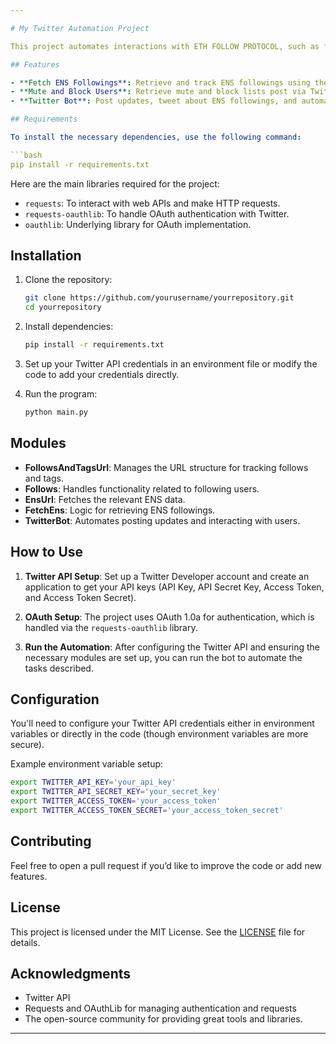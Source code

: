 ```yaml
---

# My Twitter Automation Project

This project automates interactions with ETH FOLLOW PROTOCOL, such as fetching ENS followings, followers, mutes, blocks, and posting updates via  Twitter. It uses the Twitter and EFP(ETH FOLLOW PROTOCOL) API and OAuth for authentication, along with custom modules for different functionalities.

## Features

- **Fetch ENS Followings**: Retrieve and track ENS followings using the EFP API.
- **Mute and Block Users**: Retrieve mute and block lists post via Twitter.
- **Twitter Bot**: Post updates, tweet about ENS followings, and automate various tasks on Twitter.

## Requirements

To install the necessary dependencies, use the following command:

```bash
pip install -r requirements.txt
```

Here are the main libraries required for the project:

- `requests`: To interact with web APIs and make HTTP requests.
- `requests-oauthlib`: To handle OAuth authentication with Twitter.
- `oauthlib`: Underlying library for OAuth implementation.

## Installation

1. Clone the repository:

   ```bash
   git clone https://github.com/yourusername/yourrepository.git
   cd yourrepository
   ```

2. Install dependencies:

   ```bash
   pip install -r requirements.txt
   ```

3. Set up your Twitter API credentials in an environment file or modify the code to add your credentials directly.

4. Run the program:
   ```bash
   python main.py
   ```

## Modules

- **FollowsAndTagsUrl**: Manages the URL structure for tracking follows and tags.
- **Follows**: Handles functionality related to following users.
- **EnsUrl**: Fetches the relevant ENS data.
- **FetchEns**: Logic for retrieving ENS followings.
- **TwitterBot**: Automates posting updates and interacting with users.

## How to Use

1. **Twitter API Setup**: Set up a Twitter Developer account and create an application to get your API keys (API Key, API Secret Key, Access Token, and Access Token Secret).
2. **OAuth Setup**: The project uses OAuth 1.0a for authentication, which is handled via the `requests-oauthlib` library.

3. **Run the Automation**: After configuring the Twitter API and ensuring the necessary modules are set up, you can run the bot to automate the tasks described.

## Configuration

You'll need to configure your Twitter API credentials either in environment variables or directly in the code (though environment variables are more secure).

Example environment variable setup:

```bash
export TWITTER_API_KEY='your_api_key'
export TWITTER_API_SECRET_KEY='your_secret_key'
export TWITTER_ACCESS_TOKEN='your_access_token'
export TWITTER_ACCESS_TOKEN_SECRET='your_access_token_secret'
```

## Contributing

Feel free to open a pull request if you’d like to improve the code or add new features.

## License

This project is licensed under the MIT License. See the [LICENSE](LICENSE) file for details.

## Acknowledgments

- Twitter API
- Requests and OAuthLib for managing authentication and requests
- The open-source community for providing great tools and libraries.

---
```

